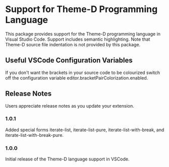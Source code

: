 # Support for Theme-D Programming Language

This package provides support for the Theme-D programming language in Visual Studio Code. Support includes semantic highlighting. Note that Theme-D source file indentation is not provided by this package.

## Useful VSCode Configuration Variables

If you don't want the brackets in your source code to be colourized switch off the configuration variable
editor.bracketPairColorization.enabled.

## Release Notes

Users appreciate release notes as you update your extension.

### 1.0.1

Added special forms iterate-list, iterate-list-pure, iterate-list-with-break, and iterate-list-with-break-pure.

### 1.0.0

Initial release of the Theme-D language support in VSCode.
